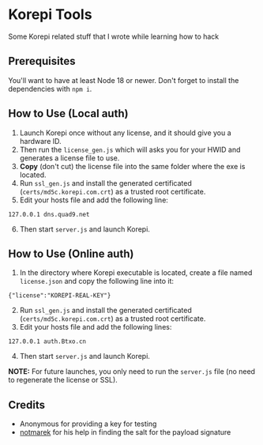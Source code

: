 # Korepi Tools

Some Korepi related stuff that I wrote while learning how to hack

## Prerequisites

You'll want to have at least Node 18 or newer. Don't forget to install the dependencies with `npm i`.

## How to Use (Local auth)

1. Launch Korepi once without any license, and it should give you a hardware ID.
2. Then run the `license_gen.js` which will asks you for your HWID and generates a license file to use.
3. **Copy** (don't cut) the license file into the same folder where the exe is located.
4. Run `ssl_gen.js` and install the generated certificated (`certs/md5c.korepi.com.crt`) as a trusted root certificate.
5. Edit your hosts file and add the following line:
```
127.0.0.1 dns.quad9.net
```
6. Then start `server.js` and launch Korepi.

## How to Use (Online auth)

1. In the directory where Korepi executable is located, create a file named `license.json` and copy the following line into it:

```
{"license":"KOREPI-REAL-KEY"}
```
2. Run `ssl_gen.js` and install the generated certificated (`certs/md5c.korepi.com.crt`) as a trusted root certificate.
3. Edit your hosts file and add the following lines:
```
127.0.0.1 auth.Btxo.cn
```
4. Then start `server.js` and launch Korepi.

**NOTE:** For future launches, you only need to run the `server.js` file (no need to regenerate the license or SSL).

## Credits

- Anonymous for providing a key for testing
- [notmarek](https://github.com/notmarek) for his help in finding the salt for the payload signature

